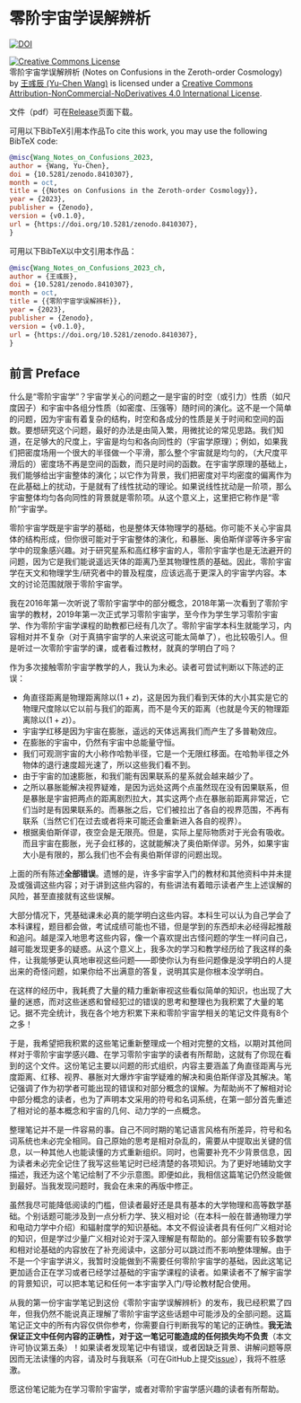 # 零阶宇宙学误解辨析

[![DOI](https://zenodo.org/badge/DOI/10.5281/zenodo.8410307.svg)](https://doi.org/10.5281/zenodo.8410307)

<a rel="license" href="http://creativecommons.org/licenses/by-nc-nd/4.0/"><img alt="Creative Commons License" style="border-width:0" src="https://i.creativecommons.org/l/by-nc-nd/4.0/88x31.png" /></a><br /><span xmlns:dct="http://purl.org/dc/terms/" href="http://purl.org/dc/dcmitype/Text" property="dct:title" rel="dct:type">零阶宇宙学误解辨析 (Notes on Confusions in the Zeroth-order Cosmology)</span> by <a xmlns:cc="http://creativecommons.org/ns#" href="https://github.com/ycwang-hello/notes-on-cosmology" property="cc:attributionName" rel="cc:attributionURL">王彧辰 (Yu-Chen Wang)</a> is licensed under a <a rel="license" href="http://creativecommons.org/licenses/by-nc-nd/4.0/">Creative Commons Attribution-NonCommercial-NoDerivatives 4.0 International License</a>.

文件（pdf）可在[Release](https://github.com/ycwang-hello/notes-on-cosmology/releases/latest)页面下载。

可用以下BibTeX引用本作品To cite this work, you may use the following BibTeX code:
```bibtex
@misc{Wang_Notes_on_Confusions_2023,
author = {Wang, Yu-Chen},
doi = {10.5281/zenodo.8410307},
month = oct,
title = {{Notes on Confusions in the Zeroth-order Cosmology}},
year = {2023},
publisher = {Zenodo},
version = {v0.1.0},
url = {https://doi.org/10.5281/zenodo.8410307},
}
```
可用以下BibTeX以中文引用本作品：
```bibtex
@misc{Wang_Notes_on_Confusions_2023_ch,
author = {王彧辰},
doi = {10.5281/zenodo.8410307},
month = oct,
title = {{零阶宇宙学误解辨析}},
year = {2023},
publisher = {Zenodo},
version = {v0.1.0},
url = {https://doi.org/10.5281/zenodo.8410307},
}
```

## 前言 Preface

什么是“零阶宇宙学”？宇宙学关心的问题之一是宇宙的时空（或引力）性质（如尺度因子）和宇宙中各组分性质（如密度、压强等）随时间的演化。这不是一个简单的问题，因为宇宙有着复杂的结构，时空和各成分的性质是关于时间和空间的函数。要想研究这个问题，最好的办法是由简入繁，用微扰论的常见思路。我们知道，在足够大的尺度上，宇宙是均匀和各向同性的（宇宙学原理）；例如，如果我们把密度场用一个很大的半径做一个平滑，那么整个宇宙就是均匀的，（大尺度平滑后的）密度场不再是空间的函数，而只是时间的函数。在宇宙学原理的基础上，我们能够给出宇宙整体的演化；以它作为背景，我们把密度对平均密度的偏离作为在此基础上的扰动，于是就有了线性扰动的理论。如果说线性扰动是一阶项，那么宇宙整体均匀各向同性的背景就是零阶项。从这个意义上，这里把它称作是“零阶”宇宙学。

零阶宇宙学既是宇宙学的基础，也是整体天体物理学的基础。你可能不关心宇宙具体的结构形成，但你很可能对于宇宙整体的演化，和暴胀、奥伯斯佯谬等许多宇宙学中的现象感兴趣。对于研究星系和高红移宇宙的人，零阶宇宙学也是无法避开的问题，因为它是我们能说遥远天体的距离乃至其物理性质的基础。因此，零阶宇宙学在天文和物理学生/研究者中的普及程度，应该远高于更深入的宇宙学内容。本文的讨论范围就限于零阶宇宙学。

我在2016年第一次听说了零阶宇宙学中的部分概念，2018年第一次看到了零阶宇宙学的教材，2019年第一次正式学习零阶宇宙学，至今作为学生学习零阶宇宙学、作为零阶宇宙学课程的助教都已经有几次了。零阶宇宙学本科生就能学习，内容相对并不复杂（对于真搞宇宙学的人来说这可能太简单了），也比较吸引人。但是听过一次零阶宇宙学的课，或者看过教材，就真的学明白了吗？

作为多次接触零阶宇宙学教学的人，我认为未必。读者可尝试判断以下陈述的正误：
- 角直径距离是物理距离除以$(1+z)$，这是因为我们看到天体的大小其实是它的物理尺度除以它以前与我们的距离，而不是今天的距离（也就是今天的物理距离除以$(1+z)$）。
- 宇宙学红移是因为宇宙在膨胀，遥远的天体远离我们而产生了多普勒效应。
- 在膨胀的宇宙中，仍然有宇宙中总能量守恒。
- 我们可观测宇宙的大小称作哈勃半径，它是一个无限红移面。在哈勃半径之外物体的退行速度超光速了，所以这些我们看不到。
- 由于宇宙的加速膨胀，和我们能有因果联系的星系就会越来越少了。
- 之所以暴胀能解决视界疑难，是因为远处这两个点虽然现在没有因果联系，但是暴胀是宇宙把两点的距离剧烈拉大，其实这两个点在暴胀前距离非常近，它们当时是有因果联系的。而暴胀之后，它们被拉出了各自的视界范围，不再有联系（当然它们在过去或者将来可能还会重新进入各自的视界）。
- 根据奥伯斯佯谬，夜空会是无限亮。但是，实际上星际物质对于光会有吸收。而且宇宙在膨胀，光子会红移的，这就能解决了奥伯斯佯谬。另外，如果宇宙大小是有限的，那么我们也不会有奥伯斯佯谬的问题出现。

上面的所有陈述**全部错误**。遗憾的是，许多宇宙学入门的教材和其他资料中并未提及或强调这些内容；对于讲到这些内容的，有些讲法有着暗示读者产生上述误解的风险，甚至直接就有这些误解。

大部分情况下，凭基础课未必真的能学明白这些内容。本科生可以认为自己学会了本科课程，题目都会做，考试成绩可能也不错，但是学到的东西却未必经得起推敲和追问。越是深入地思考这些内容，像一个喜欢提出古怪问题的学生一样问自己，越可能发现更多的疑惑。从这个意义上，我多次的学习和教学经历给了我这样的条件，让我能够更认真地审视这些问题——即使你认为有些问题像是没学明白的人提出来的奇怪问题，如果你给不出满意的答复，说明其实是你根本没学明白。

在这样的经历中，我耗费了大量的精力重新审视这些看似简单的知识，也出现了大量的迷惑，而对这些迷惑和曾经犯过的错误的思考和整理也为我积累了大量的笔记。据不完全统计，我在各个地方积累下来和零阶宇宙学相关的笔记文件竟有8个之多！

于是，我希望把我积累的这些笔记重新整理成一个相对完整的文档，以期对其他同样对于零阶宇宙学感兴趣、在学习零阶宇宙学的读者有所帮助，这就有了你现在看到的这个文件。这份笔记主要以问题的形式组织，内容主要涵盖了角直径距离与光度距离、红移、视界、暴胀对大爆炸宇宙学疑难的解决和奥伯斯佯谬及其解决。笔记强调了作为初学者可能出现的错误和对部分概念的误解。为帮助尚不了解相对论中部分概念的读者，也为了声明本文采用的符号和名词系统，在第一部分首先重述了相对论的基本概念和宇宙的几何、动力学的一点概念。

整理笔记并不是一件容易的事。自己不同时期的笔记语言风格有所差异，符号和名词系统也未必完全相同。自己原始的思考是相对杂乱的，需要从中提取出关键的信息，以一种其他人也能读懂的方式重新组织。同时，也需要补充不少背景信息，因为读者未必完全记住了我写这些笔记时已经清楚的各项知识。为了更好地辅助文字描述，我还为这个笔记绘制了不少示意图。即便如此，我相信这篇笔记仍然没能做到最好。当我发现问题时，我会在未来的再版中修正。

虽然我尽可能降低阅读的门槛，但读者最好还是具有基本的大学物理和高等数学基础。个别话题可能涉及到一点分析力学、狭义相对论（在本科一般在普通物理力学和电动力学中介绍）和辐射度学的知识基础。本文不假设读者具有任何广义相对论的知识，但是学过少量广义相对论对于深入理解是有帮助的。部分需要有较多数学和相对论基础的内容放在了补充阅读中，这部分可以跳过而不影响整体理解。由于不是一个宇宙学讲义，我暂时没能做到不需要任何零阶宇宙学的基础，因此这笔记更加适合正在学习或者已经学过基础的宇宙学课程的读者。如果读者不了解宇宙学的背景知识，可以把本笔记和任何一本宇宙学入门/导论教材配合使用。

从我的第一份宇宙学笔记到这份《零阶宇宙学误解辨析》的发布，我已经积累了四年，但我仍然不能说真正理解了零阶宇宙学这些话题中可能涉及的全部问题。这篇笔记正文中的所有内容仅供你参考，你需要自行判断我写的笔记的正确性。**我无法保证正文中任何内容的正确性，对于这一笔记可能造成的任何损失均不负责**（本文许可协议第五条）！如果读者发现笔记中有错误，或者因缺乏背景、讲解问题等原因而无法读懂的内容，请及时与我联系（可在GitHub上提交[issue](https://github.com/ycwang-hello/notes-on-cosmology/issues)），我将不胜感激。

愿这份笔记能为在学习零阶宇宙学，或者对零阶宇宙学感兴趣的读者有所帮助。

